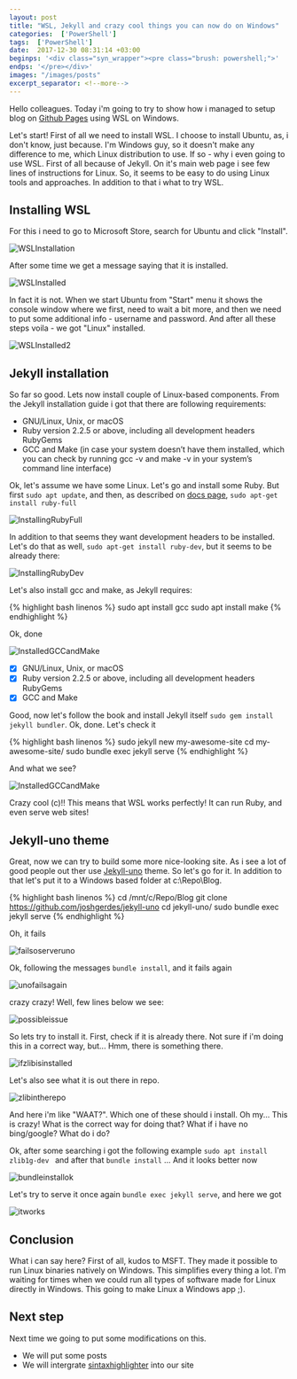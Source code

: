 ```yaml
---
layout: post
title: "WSL, Jekyll and crazy cool things you can now do on Windows"
categories:  ['PowerShell']
tags:  ['PowerShell']
date:  2017-12-30 08:31:14 +03:00
beginps: '<div class="syn_wrapper"><pre class="brush: powershell;">'
endps: '</pre></div>'
images: "/images/posts"
excerpt_separator: <!--more-->
---
```

Hello colleagues. Today i'm going to try to show how i managed to setup blog on [Github Pages](https://pages.github.com) using WSL on Windows.
<!--more-->

Let's start!
First of all we need to install WSL. I choose to install Ubuntu, as, i don't know, just because. I'm Windows guy, so it doesn't make any difference to me, which Linux distribution to use. If so - why i even going to use WSL. First of all because of Jekyll. On it's main web page i see few lines of instructions for Linux. So, it seems to be easy to do using Linux tools and approaches. In addition to that i what to try WSL.

## Installing WSL

For this i need to go to Microsoft Store, search for Ubuntu and click "Install". 

![WSLInstallation]({{page.images}}/wslUbuntuInstallation.png)

After some time we get a message saying that it is installed.

![WSLInstalled](http://content.screencast.com/users/eosfor/folders/Snagit/media/6359645d-f0ab-4707-924b-4087bd9efcf9/12.30.2017-20.53.png)

In fact it is not. When we start Ubuntu from "Start" menu it shows the console window where we first, need to wait a bit more, and then we need to put some additional info - username and password. And after all these steps voila - we got "Linux" installed.

![WSLInstalled2](https://content.screencast.com/users/eosfor/folders/Snagit/media/5f55ce2a-02d0-40e8-9205-a776f3fa7786/12.30.2017-21.29.png)

## Jekyll installation

So far so good. Lets now install couple of Linux-based components. From the Jekyll installation guide i got that there are following requirements:

- GNU/Linux, Unix, or macOS
- Ruby version 2.2.5 or above, including all development headers RubyGems
- GCC and Make (in case your system doesn’t have them installed, which you can check by running gcc -v and make -v in your system’s command line interface)

Ok, let's assume we have some Linux. Let's go and install some Ruby. But first ``` sudo apt update ```, and then, as described on [docs page](https://www.ruby-lang.org/en/documentation/installation/#apt), ``` sudo apt-get install ruby-full ```

![InstallingRubyFull](https://content.screencast.com/users/eosfor/folders/Snagit/media/e2d03ec4-d9cb-46b2-8b08-5f5d787c4d73/12.30.2017-21.27.png)

In addition to that seems they want development headers to be installed. Let's do that as well, ``` sudo apt-get install ruby-dev ```, but it seems to be already there:

![InstallingRubyDev](https://content.screencast.com/users/eosfor/folders/Snagit/media/106fd7ec-9217-4dbb-8f7e-aefa6aa7a0bc/12.30.2017-21.26.png)

Let's also install gcc and make, as Jekyll requires:

{% highlight bash linenos %}
sudo apt install gcc
sudo apt install make
{% endhighlight %}

Ok, done

![InstalledGCCandMake](https://content.screencast.com/users/eosfor/folders/Snagit/media/146a72ed-1c8f-495b-9be8-a88bcaae1710/12.30.2017-21.26.png)

- [x] GNU/Linux, Unix, or macOS
- [x] Ruby version 2.2.5 or above, including all development headers RubyGems
- [x] GCC and Make

Good, now let's follow the book and install Jekyll itself ``` sudo gem install jekyll bundler ```. Ok, done. Let's check it

{% highlight bash linenos %}
sudo jekyll new my-awesome-site
cd my-awesome-site/
sudo bundle exec jekyll serve
{% endhighlight %}

And what we see?

![InstalledGCCandMake](https://content.screencast.com/users/eosfor/folders/Snagit/media/fd3debad-19ae-4450-837c-478ca2726eef/12.30.2017-21.36.png)

Crazy cool (c)!! This means that WSL works perfectly! It can run Ruby, and even serve web sites!

## Jekyll-uno theme

Great, now we can try to build some more nice-looking site. As i see a lot of good people out ther use [Jekyll-uno](https://github.com/joshgerdes/jekyll-uno) theme. So let's go for it. In addition to that let's put it to a Windows based folder at c:\Repo\Blog\.

{% highlight bash linenos %}
cd /mnt/c/Repo/Blog
git clone https://github.com/joshgerdes/jekyll-uno
cd jekyll-uno/
sudo bundle exec jekyll serve
{% endhighlight %}

Oh, it fails

![failsoserveruno](https://content.screencast.com/users/eosfor/folders/Snagit/media/850f2eb3-0e41-4b39-a99b-38408e5b95d7/12.30.2017-21.47.png)

Ok, following the messages ```bundle install```, and it fails again

![unofailsagain](https://content.screencast.com/users/eosfor/folders/Snagit/media/4bc72398-a4ca-4c8d-811a-86540df8c3ef/12.30.2017-21.50.png)

crazy crazy! Well, few lines below we see:

![possibleissue](https://content.screencast.com/users/eosfor/folders/Snagit/media/4981c577-da96-4492-9feb-36681c4cbdcc/12.30.2017-21.53.png)

So lets try to install it. First, check if it is already there. Not sure if i'm doing this in a correct way, but... Hmm, there is something there. 

![ifzlibisinstalled](https://content.screencast.com/users/eosfor/folders/Snagit/media/0b2c19f0-a19a-40a7-8ce5-a08d1675f8f1/12.30.2017-21.57.png)

Let's also see what it is out there in repo.

![zlibintherepo](https://content.screencast.com/users/eosfor/folders/Snagit/media/4cdcf035-bb17-46c7-b004-9821c7326cbe/12.30.2017-22.02.png)

And here i'm like "WAAT?". Which one of these should i install. Oh my... This is crazy! What is the correct way for doing that? What if i have no bing/google? What do i do?

Ok, after some searching i got the following example ```sudo apt install zlib1g-dev ``` and after that ``` bundle install ``` ... And it looks better now

![bundleinstallok](https://content.screencast.com/users/eosfor/folders/Snagit/media/1edf330b-42ab-45b7-86b4-e038f286b813/12.30.2017-22.17.png)

Let's try to serve it once again ``` bundle exec jekyll serve ```, and here we got

![itworks](https://content.screencast.com/users/eosfor/folders/Snagit/media/475e5afe-7091-433a-a162-56a9a26ba20e/12.30.2017-22.20.png)

## Conclusion

What i can say here? First of all, kudos to MSFT. They made it possible to run Linux binaries natively on Windows. This simplifies every thing a lot. I'm waiting for times when we could run all types of software made for Linux directly in Windows. This going to make Linux a Windows app ;).

## Next step
Next time we going to put some modifications on this. 
- We will put some posts
- We will intergrate [sintaxhighlighter](https://github.com/syntaxhighlighter/syntaxhighlighter) into our site
